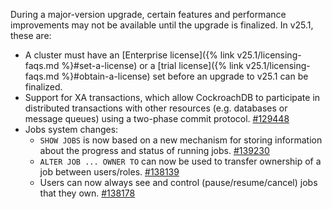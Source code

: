During a major-version upgrade, certain features and performance improvements may not be available until the upgrade is finalized. In v25.1, these are:

- A cluster must have an [Enterprise license]({% link v25.1/licensing-faqs.md %}#set-a-license) or a [trial license]({% link v25.1/licensing-faqs.md %}#obtain-a-license) set before an upgrade to v25.1 can be finalized.
- Support for XA transactions, which allow CockroachDB to participate in distributed transactions with other resources (e.g. databases or message queues) using a two-phase commit protocol. [#129448](https://github.com/cockroachdb/cockroach/pull/129448)
- Jobs system changes:
  - `SHOW JOBS` is now based on a new mechanism for storing information about the progress and status of running jobs. [#139230](https://github.com/cockroachdb/cockroach/pull/139230)
  - `ALTER JOB ... OWNER TO` can now be used to transfer ownership of a job between users/roles. [#138139](https://github.com/cockroachdb/cockroach/pull/138139)
  - Users can now always see and control (pause/resume/cancel) jobs that they own. [#138178](https://github.com/cockroachdb/cockroach/pull/138178)
